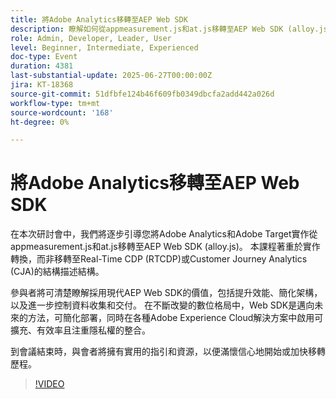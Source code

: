 ```yaml
---
title: 將Adobe Analytics移轉至AEP Web SDK
description: 瞭解如何從appmeasurement.js和at.js移轉至AEP Web SDK (alloy.js)，以獲得更優異的效能、簡化的架構，以及為未來做好準備Adobe整合。
role: Admin, Developer, Leader, User
level: Beginner, Intermediate, Experienced
doc-type: Event
duration: 4381
last-substantial-update: 2025-06-27T00:00:00Z
jira: KT-18368
source-git-commit: 51dfbfe124b46f609fb0349dbcfa2add442a026d
workflow-type: tm+mt
source-wordcount: '168'
ht-degree: 0%

---
```



# 將Adobe Analytics移轉至AEP Web SDK

在本次研討會中，我們將逐步引導您將Adobe Analytics和Adobe Target實作從appmeasurement.js和at.js移轉至AEP Web SDK (alloy.js)。 本課程著重於實作轉換，而非移轉至Real-Time CDP (RTCDP)或Customer Journey Analytics (CJA)的結構描述結構。

參與者將可清楚瞭解採用現代AEP Web SDK的價值，包括提升效能、簡化架構，以及進一步控制資料收集和交付。 在不斷改變的數位格局中，Web SDK是邁向未來的方法，可簡化部署，同時在各種Adobe Experience Cloud解決方案中啟用可擴充、有效率且注重隱私權的整合。

到會議結束時，與會者將擁有實用的指引和資源，以便滿懷信心地開始或加快移轉歷程。

>[!VIDEO](https://video.tv.adobe.com/v/3464032/?learn=on&enablevpops)
